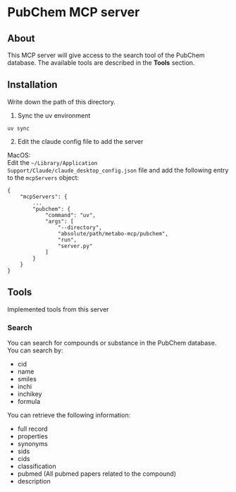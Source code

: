 # PubChem MCP server

## About
This MCP server will give access to the search tool of the PubChem database. The available tools are described in the
**Tools** section.

## Installation
Write down the path of this directory.

1. Sync the uv environment
```commandline
uv sync
```
2. Edit the claude config file to add the server

MacOS:\
Edit the `~/Library/Application Support/Claude/claude_desktop_config.json` file and add the following entry to the 
`mcpServers` object:

```text
{
    "mcpServers": {
        ...
        "pubchem": {
            "command": "uv",
            "args": [
                "--directory",
                "absolute/path/metabo-mcp/pubchem",
                "run",
                "server.py"
            ]
        }
    }
}
```

## Tools
Implemented tools from this server

### Search
You can search for compounds or substance in the PubChem database.\
You can search by:
- cid
- name
- smiles
- inchi
- inchikey
- formula

You can retrieve the following information:
- full record
- properties
- synonyms
- sids
- cids
- classification
- pubmed (All pubmed papers related to the compound)
- description